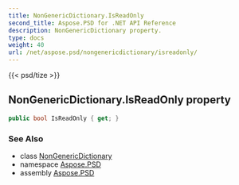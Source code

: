 ```yaml
---
title: NonGenericDictionary.IsReadOnly
second_title: Aspose.PSD for .NET API Reference
description: NonGenericDictionary property. 
type: docs
weight: 40
url: /net/aspose.psd/nongenericdictionary/isreadonly/
---
```

{{< psd/tize >}}
## NonGenericDictionary.IsReadOnly property

```csharp
public bool IsReadOnly { get; }
```

### See Also

* class [NonGenericDictionary](../)
* namespace [Aspose.PSD](../../nongenericdictionary/)
* assembly [Aspose.PSD](../../../)


